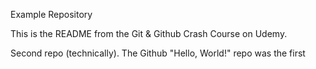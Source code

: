 Example Repository

This is the README from the Git & Github Crash Course on Udemy.

Second repo (technically). The Github "Hello, World!" repo was the first